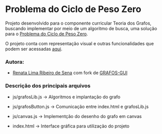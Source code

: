 # Problema do Ciclo de Peso Zero

Projeto desenvolvido para o componente curricular Teoria dos Grafos, buscando implementar por meio de um algoritmo de busca, uma solução para o [Problema do Ciclo de Peso Zero](https://en.wikipedia.org/wiki/Zero-weight_cycle_problem).

O projeto conta com representação visual e outras funcionalidades que podem ser acessadas [aqui](https://renaderibeiro.github.io/problema-do-ciclo-de-peso-zero/).


### Autora:

  - [Renata Lima Ribeiro de Sena](https://github.com/SamuelBFavarin) com fork de [GRAFOS-GUI](https://github.com/SamuelBFavarin/Grafos-GUI)
​

### Descrição dos principais arquivos

- js/grafosLib.js -> Algoritmos e implantação do grafo

- js/grafosButton.js -> Comunicação entre index.html e grafosLib.js

- js/canvas.js -> Implementção do desenho do grafo em canvas

- index.html -> Interface gráfica para utilização do projeto


​